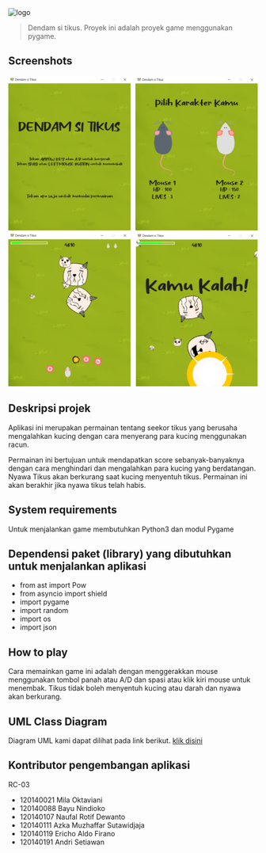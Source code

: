 <img alt="logo" src="https://raw.githubusercontent.com/riecho14/Dendam-Si-Tikus/main/logo.svg" width="400">

> Dendam si tikus. Proyek ini adalah proyek game menggunakan pygame.

## Screenshots
![App Screenshot](Screenshots/game1.PNG)
![App Screenshot](Screenshots/game2.PNG)

## Deskripsi projek
Aplikasi ini merupakan permainan tentang seekor tikus yang berusaha mengalahkan kucing dengan cara menyerang para kucing menggunakan racun. 

Permainan ini bertujuan untuk mendapatkan score sebanyak-banyaknya dengan cara menghindari dan mengalahkan para kucing yang berdatangan. Nyawa Tikus akan berkurang saat kucing menyentuh tikus. Permainan ini akan berakhir jika nyawa tikus telah habis.

## System requirements
Untuk menjalankan game membutuhkan Python3 dan modul Pygame

## Dependensi paket (library) yang dibutuhkan untuk menjalankan aplikasi
- from ast import Pow
- from asyncio import shield
- import pygame
- import random
- import os
- import json

## How to play
Cara memainkan game ini adalah dengan menggerakkan mouse menggunakan tombol panah atau A/D dan spasi atau klik kiri mouse untuk menembak. Tikus tidak boleh menyentuh kucing atau darah dan nyawa akan berkurang.

## UML Class Diagram
Diagram UML kami dapat dilihat pada link berikut. [klik disini](https://drive.google.com/file/d/1LAYvOJ1K2GFAuZ-jwf2eEzmevZJPmsk8/view?usp=sharing)

## Kontributor pengembangan aplikasi
RC-03
- 120140021 Mila Oktaviani
- 120140088 Bayu Nindioko
- 120140107 Naufal Rotif Dewanto
- 120140111 Azka Muzhaffar Sutawidjaja
- 120140119 Ericho Aldo Firano
- 120140191 Andri Setiawan
